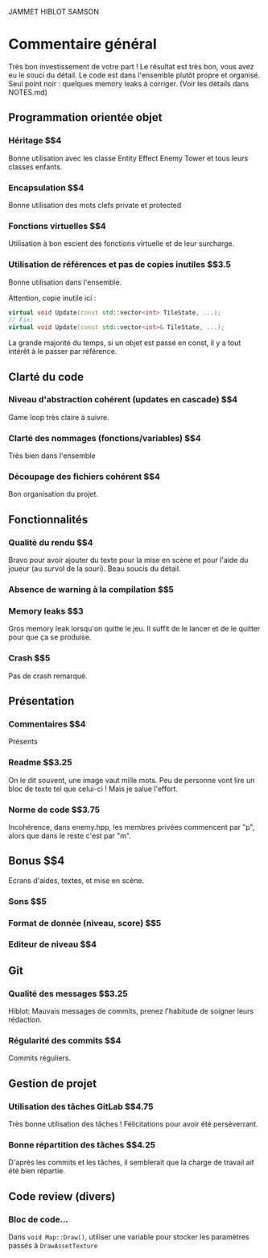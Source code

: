 JAMMET
HIBLOT
SAMSON

# Commentaire général
Très bon investissement de votre part ! Le résultat est très bon, vous avez eu le souci du détail. Le code est dans l'ensemble plutôt propre et organisé. Seul point noir : quelques memory leaks à corriger. (Voir les détails dans NOTES.md)

## Programmation orientée objet
### Héritage $$4
Bonne utilisation avec les classe Entity Effect Enemy Tower et tous leurs classes enfants.
### Encapsulation $$4
Bonne utilisation des mots clefs private et protected
### Fonctions virtuelles $$4
Utilisation à bon escient des fonctions virtuelle et de leur surcharge.
### Utilisation de références et pas de copies inutiles $$3.5
Bonne utilisation dans l'ensemble.

Attention, copie inutile ici :
```c++
virtual void Update(const std::vector<int> TileState, ...);
// Fix:
virtual void Update(const std::vector<int>& TileState, ...);
```
La grande majorité du temps, si un objet est passé en const, il y a tout intérêt à le passer par référence.

## Clarté du code
### Niveau d'abstraction cohérent (updates en cascade) $$4
Game loop très claire à suivre.
### Clarté des nommages (fonctions/variables) $$4
Très bien dans l'ensemble
### Découpage des fichiers cohérent $$4
Bon organisation du projet.

## Fonctionnalités
### Qualité du rendu $$4
Bravo pour avoir ajouter du texte pour la mise en scène et pour l'aide du joueur (au survol de la souri). Beau soucis du détail.
### Absence de warning à la compilation $$5
### Memory leaks $$3
Gros memory leak lorsqu'on quitte le jeu. Il suffit de le lancer et de le quitter pour que ça se produise.
### Crash $$5
Pas de crash remarqué.

## Présentation
### Commentaires $$4
Présents
### Readme $$3.25
On le dit souvent, une image vaut mille mots. Peu de personne vont lire un bloc de texte tel que celui-ci ! Mais je salue l'effort.
### Norme de code $$3.75
Incohérence, dans enemy.hpp, les membres privées commencent par "p", alors que dans le reste c'est par "m".


## Bonus $$4
Ecrans d'aides, textes, et mise en scène.
### Sons $$5
### Format de donnée (niveau, score) $$5
### Editeur de niveau $$4

## Git
### Qualité des messages $$3.25
Hiblot: Mauvais messages de commits, prenez l'habitude de soigner leurs rédaction.

### Régularité des commits $$4
Commits réguliers.

## Gestion de projet
### Utilisation des tâches GitLab $$4.75
Très bonne utilisation des tâches ! Félicitations pour avoir été perséverrant.
### Bonne répartition des tâches $$4.25
D'après les commits et les tâches, il semblerait que la charge de travail ait été bien répartie.

## Code review (divers)

### Bloc de code...
Dans `void Map::Draw()`, utiliser une variable pour stocker les paramètres passés à `DrawAssetTexture`
